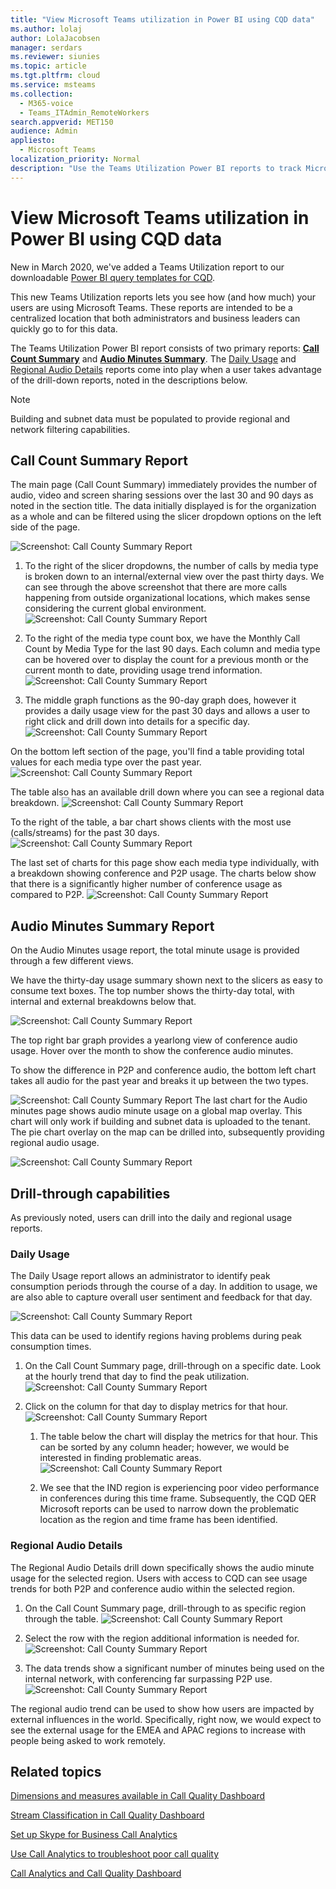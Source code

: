 ```yaml
---
title: "View Microsoft Teams utilization in Power BI using CQD data"
ms.author: lolaj
author: LolaJacobsen
manager: serdars
ms.reviewer: siunies
ms.topic: article
ms.tgt.pltfrm: cloud
ms.service: msteams
ms.collection: 
  - M365-voice
  - Teams_ITAdmin_RemoteWorkers
search.appverid: MET150
audience: Admin
appliesto: 
  - Microsoft Teams
localization_priority: Normal
description: "Use the Teams Utilization Power BI reports to track Microsoft Teams usage in your organization."
---
```


# View Microsoft Teams utilization in Power BI using CQD data

New in March 2020, we've added a Teams Utilization report to our downloadable [Power BI query templates for CQD](https://github.com/MicrosoftDocs/OfficeDocs-SkypeForBusiness/blob/live/Teams/downloads/CQD-Power-BI-query-templates.zip?raw=true). 

This new Teams Utilization reports lets you see how (and how much) your users are using Microsoft Teams. These reports are intended to be a centralized location that both administrators and business leaders can quickly go to for this data.

The Teams Utilization Power BI report consists of two primary reports: **[Call Count Summary](#call-count-summary-report)** and **[Audio Minutes Summary](#audio-minutes-summary-report)**. The [Daily Usage](#daily-usage) and [Regional Audio Details](#regional-audio-details) reports come into play when a user takes advantage of the drill-down reports, noted in the descriptions below.

> [!NOTE]
> Building and subnet data must be populated to provide regional and network filtering capabilities.

## Call Count Summary Report

The main page (Call Count Summary) immediately provides the number of audio, video and screen sharing sessions over the last 30 and 90 days as noted in the section title. The data initially displayed is for the organization as a whole and can be filtered using the slicer dropdown options on the left side of the page.

![Screenshot: Call County Summary Report](media/CQD-teams-utilization-report1.png)

1. To the right of the slicer dropdowns, the number of calls by media type is broken down to an internal/external view over the past thirty days. We can see through the above screenshot that there are more calls happening from outside organizational locations, which makes sense considering the current global environment.
  ![Screenshot: Call County Summary Report](media/CQD-teams-utilization-report2.png)

1. To the right of the media type count box, we have the Monthly Call Count by Media Type for the last 90 days. Each column and media type can be hovered over to display the count for a previous month or the current month to date, providing usage trend information.
  ![Screenshot: Call County Summary Report](media/CQD-teams-utilization-report3.png)

1. The middle graph functions as the 90-day graph does, however it provides a daily usage view for the past 30 days and allows a user to right click and drill down into details for a specific day.
  ![Screenshot: Call County Summary Report](media/CQD-teams-utilization-report4.png)

On the bottom left section of the page, you'll find a table providing total values for each media type over the past year. 
    ![Screenshot: Call County Summary Report](media/CQD-teams-utilization-report5.png)
  
The table also has an available drill down where you can see a regional data breakdown.
    ![Screenshot: Call County Summary Report](media/CQD-teams-utilization-report6.png)

To the right of the table, a bar chart shows clients with the most use (calls/streams) for the past 30 days.
   ![Screenshot: Call County Summary Report](media/CQD-teams-utilization-report7.png)


The last set of charts for this page show each media type individually, with a breakdown showing conference and P2P usage. The charts below show that there is a significantly higher number of conference usage as compared to P2P.
  ![Screenshot: Call County Summary Report](media/CQD-teams-utilization-report8.png)

## Audio Minutes Summary Report

On the Audio Minutes usage report, the total minute usage is provided through a few different views. 

We have the thirty-day usage summary shown next to the slicers as easy to consume text boxes. The top number shows the thirty-day total, with internal and external breakdowns below that.

![Screenshot: Call County Summary Report](media/CQD-teams-utilization-report9.png)

The top right bar graph provides a yearlong view of conference audio usage. Hover over the month to show the conference audio minutes.

To show the difference in P2P and conference audio, the bottom left chart takes all audio for the past year and breaks it up between the two types.

![Screenshot: Call County Summary Report](media/CQD-teams-utilization-report10.png)
The last chart for the Audio minutes page shows audio minute usage on a global map overlay. This chart will only work if building and subnet data is uploaded to the tenant. The pie chart overlay on the map can be drilled into, subsequently providing regional audio usage.

![Screenshot: Call County Summary Report](media/CQD-teams-utilization-report11.png)

## Drill-through capabilities

As previously noted, users can drill into the daily and regional usage reports.

### Daily Usage

The Daily Usage report allows an administrator to identify peak consumption periods through the course of a day. In addition to usage, we are also able to capture overall user sentiment and feedback for that day.

![Screenshot: Call County Summary Report](media/CQD-teams-utilization-report12.png)

This data can be used to identify regions having problems during peak consumption times.

1.  On the Call Count Summary page, drill-through on a specific date. Look at the hourly trend that day to find the peak utilization.
  ![Screenshot: Call County Summary Report](media/CQD-teams-utilization-report13.png)

2.  Click on the column for that day to display metrics for that hour.
  ![Screenshot: Call County Summary Report](media/CQD-teams-utilization-report14.png)
    
    1.  The table below the chart will display the metrics for that hour. This can be sorted by any column header; however, we would be interested in finding problematic areas.  
        ![Screenshot: Call County Summary Report](media/CQD-teams-utilization-report15.png)
    
    2.  We see that the IND region is experiencing poor video performance in conferences during this time frame. Subsequently, the CQD QER Microsoft reports can be used to narrow down the problematic location as the region and time frame has been identified.

### Regional Audio Details

The Regional Audio Details drill down specifically shows the audio minute usage for the selected region. Users with access to CQD can see usage trends for both P2P and conference audio within the selected region.

1.  On the Call Count Summary page, drill-through to as specific region through the table.
  ![Screenshot: Call County Summary Report](media/CQD-teams-utilization-report16.png)

2.  Select the row with the region additional information is needed for.
  ![Screenshot: Call County Summary Report](media/CQD-teams-utilization-report17.png)

3.  The data trends show a significant number of minutes being used on the internal network, with conferencing far surpassing P2P use.
  ![Screenshot: Call County Summary Report](media/CQD-teams-utilization-report18.png)

The regional audio trend can be used to show how users are impacted by external influences in the world. Specifically, right now, we would expect to see the external usage for the EMEA and APAC regions to increase with people being asked to work remotely.



## Related topics

[Dimensions and measures available in Call Quality Dashboard](dimensions-and-measures-available-in-call-quality-dashboard.md)

[Stream Classification in Call Quality Dashboard](stream-classification-in-call-quality-dashboard.md)

[Set up Skype for Business Call Analytics](set-up-call-analytics.md)

[Use Call Analytics to troubleshoot poor call quality](use-call-analytics-to-troubleshoot-poor-call-quality.md)

[Call Analytics and Call Quality Dashboard](difference-between-call-analytics-and-call-quality-dashboard.md)
 